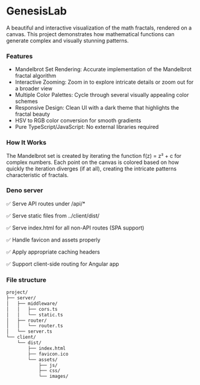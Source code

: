 # GenesisLab

A beautiful and interactive visualization of the math fractals, rendered on a canvas. This project demonstrates how mathematical functions can generate complex and visually stunning patterns.

### Features
- Mandelbrot Set Rendering: Accurate implementation of the Mandelbrot fractal algorithm
- Interactive Zooming: Zoom in to explore intricate details or zoom out for a broader view
- Multiple Color Palettes: Cycle through several visually appealing color schemes
- Responsive Design: Clean UI with a dark theme that highlights the fractal beauty
- HSV to RGB color conversion for smooth gradients
- Pure TypeScript/JavaScript: No external libraries required

### How It Works
The Mandelbrot set is created by iterating the function f(z) = z² + c for complex numbers. Each point on the canvas is colored based on how quickly the iteration diverges (if at all), creating the intricate patterns characteristic of fractals.

### Deno server
✅ Serve API routes under /api/*

✅ Serve static files from ../client/dist/

✅ Serve index.html for all non-API routes (SPA support)

✅ Handle favicon and assets properly

✅ Apply appropriate caching headers

✅ Support client-side routing for Angular app

### File structure
```markdown
project/
├── server/
│   ├── middleware/
│   │   ├── cors.ts
│   │   └── static.ts
│   ├── router/
│   │   └── router.ts
│   └── server.ts
└── client/
    └── dist/
        ├── index.html
        ├── favicon.ico
        └── assets/
            ├── js/
            ├── css/
            └── images/
```

